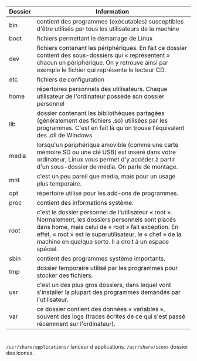 | Dossier | Information |
|---|---|
| bin | contient des programmes (exécutables) susceptibles d'être utilisés par tous les utilisateurs de la machine |
| boot | fichiers permettant le démarrage de Linux |
| dev | fichiers contenant les périphériques. En fait ce dossier contient des sous-dossiers qui « représentent » chacun un périphérique. On y retrouve ainsi par exemple le fichier qui représente le lecteur CD.|
| etc | fichiers de configuration |
| home | répertoires personnels des utilisateurs. Chaque utilisateur de l'ordinateur possède son dossier personnel |
| lib | dossier contenant les bibliothèques partagées (généralement des fichiers .so) utilisées par les programmes. C'est en fait là qu'on trouve l'équivalent des .dll de Windows. |
| media | lorsqu'un périphérique amovible (comme une carte mémoire SD ou une clé USB) est inséré dans votre ordinateur, Linux vous permet d'y accéder à partir d'un sous-dossier de media. On parle de montage.|
| mnt | c'est un peu pareil que media, mais pour un usage plus temporaire. |
| opt | répertoire utilisé pour les add-ons de programmes. |
| proc | contient des informations système. |
| root | c'est le dossier personnel de l'utilisateur « root ». Normalement, les dossiers personnels sont placés dans home, mais celui de « root » fait exception. En effet, « root » est le superutilisateur, le « chef » de la machine en quelque sorte. Il a droit à un espace spécial. |
| sbin | contient des programmes système importants. |
| tmp | dossier temporaire utilisé par les programmes pour stocker des fichiers. |
| usr | c'est un des plus gros dossiers, dans lequel vont s'installer la plupart des programmes demandés par l'utilisateur. |
| var | ce dossier contient des données « variables », souvent des logs (traces écrites de ce qui s'est passé récemment sur l'ordinateur). |
# 
`/usr/share/applications/` lanceur d applications.
`/usr/share/icons` dossier des icones.
